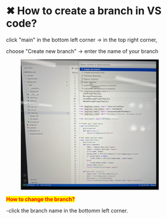 # ✖ How to create a branch in VS code?

click "main" in the bottom left corner -> in the top right corner,&#x20;

choose "Create new branch" -> enter the name of your branch

<div align="left">

<figure><img src=".gitbook/assets/Screenshot 2023-06-01 at 2.23.10 pm.png" alt="" width="375"><figcaption></figcaption></figure>

</div>

<mark style="color:red;">**How to change the branch?**</mark>&#x20;

\-click the branch name in the bottomm left corner.
